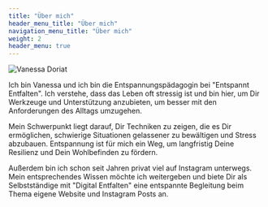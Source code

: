 ```yaml
---
title: "Über mich"
header_menu_title: "Über mich"
navigation_menu_title: "Über mich"
weight: 2
header_menu: true
---
```


![Vanessa Doriat](images/VanessaDoriat.jpg)

Ich bin Vanessa und ich bin die Entspannungspädagogin bei "Entspannt Entfalten". Ich verstehe, dass das Leben oft stressig ist und bin hier, um Dir Werkzeuge und Unterstützung anzubieten, um besser mit den Anforderungen des Alltags umzugehen.

Mein Schwerpunkt liegt darauf, Dir Techniken zu zeigen, die es Dir ermöglichen, schwierige Situationen gelassener zu bewältigen und Stress abzubauen. Entspannung ist für mich ein Weg, um langfristig Deine Resilienz und Dein Wohlbefinden zu fördern.

Außerdem bin ich schon seit Jahren privat viel auf Instagram unterwegs.
Mein entsprechendes Wissen möchte ich weitergeben und biete Dir als Selbstständige mit "Digital Entfalten" eine entspannte Begleitung beim Thema eigene Website und Instagram Posts an.
